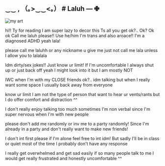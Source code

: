 ## ‿‿  , （｡>‿‿<｡） #  Laluh —  ✙


![my art](https://github.com/user-attachments/assets/d327024d-2bce-45d4-b7c3-0c41c585698d)



hi!! Ty for reading I am super lazy to decor this
Ts all you get ok?.. Ok? Ok ok
Call me laluh please!! Use he/him I'm trans and also aroace!! I'm a diagnosed ADHD yeah lala!

please call me laluhh or any nickname u give me just not call me lala unless I allow you to lalalala

Idm dirty/sex jokes!! Just know ur limit! If I'm uncomfortable I always shut up or just back off yeah I might look into it but I am mostly NOT

IWC when I'm with my CLOSE friends ok?.. idm talking but when I really want some space I usually back away from everyone

know ur limit I am not the type of person that want to hear ur vents/rants but I do offer comfort and distraction ^^

I don't really enjoy talking too much sometimes I'm non verbal since I'm super nervous when I'm with new people

please don't add me randomly or inv me to a party randomly! Since I'm already in a party and don't really want to make new friends!

I don't int first please if I'm alone feel free to int idm! But sadly I'll be in class or quiet most of the time I probably don't have any response

I really get overwhelmed and get sad easily if so many people talk to me I would get really frustrated and honestly uncomfortable ^^


